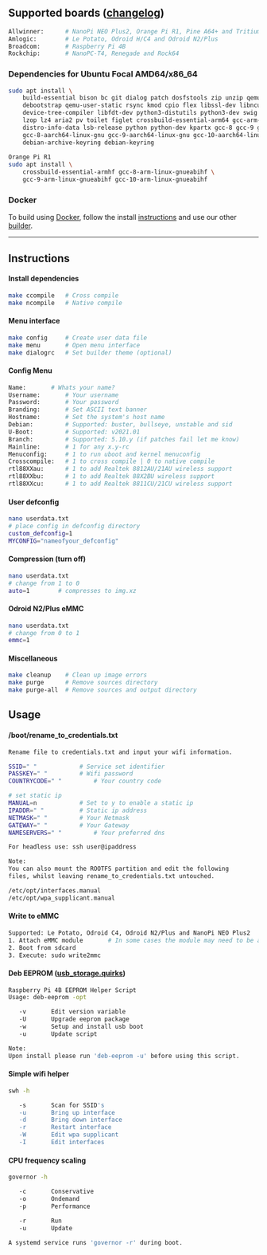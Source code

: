 ## Supported boards ([changelog](https://github.com/pyavitz/debian-image-builder/pull/2))
```sh
Allwinner:      # NanoPi NEO Plus2, Orange Pi R1, Pine A64+ and Tritium
Amlogic:        # Le Potato, Odroid H/C4 and Odroid N2/Plus
Broadcom:       # Raspberry Pi 4B
Rockchip:       # NanoPC-T4, Renegade and Rock64
```
### Dependencies for Ubuntu Focal AMD64/x86_64

```sh
sudo apt install \
	build-essential bison bc git dialog patch dosfstools zip unzip qemu parted \ 
	debootstrap qemu-user-static rsync kmod cpio flex libssl-dev libncurses5-dev \
	device-tree-compiler libfdt-dev python3-distutils python3-dev swig fakeroot \
	lzop lz4 aria2 pv toilet figlet crossbuild-essential-arm64 gcc-arm-none-eabi \
	distro-info-data lsb-release python python-dev kpartx gcc-8 gcc-9 gcc-10 make \
	gcc-8-aarch64-linux-gnu gcc-9-aarch64-linux-gnu gcc-10-aarch64-linux-gnu \
	debian-archive-keyring debian-keyring
                 
Orange Pi R1
sudo apt install \
	crossbuild-essential-armhf gcc-8-arm-linux-gnueabihf \
	gcc-9-arm-linux-gnueabihf gcc-10-arm-linux-gnueabihf
```

### Docker

To build using [Docker](https://www.docker.com/), follow the install [instructions](https://docs.docker.com/engine/install/) and use our other [builder](https://github.com/pyavitz/arm-img-builder).

---

## Instructions

#### Install dependencies

```sh
make ccompile   # Cross compile
make ncompile   # Native compile
```

#### Menu interface

```sh
make config     # Create user data file
make menu       # Open menu interface
make dialogrc   # Set builder theme (optional)
```
#### Config Menu

```sh
Name:		# Whats your name?
Username:       # Your username
Password:       # Your password
Branding:       # Set ASCII text banner
Hostname:       # Set the system's host name
Debian:         # Supported: buster, bullseye, unstable and sid
U-Boot:         # Supported: v2021.01
Branch:         # Supported: 5.10.y (if patches fail let me know)
Mainline:       # 1 for any x.y-rc
Menuconfig:     # 1 to run uboot and kernel menuconfig
Crosscompile:   # 1 to cross compile | 0 to native compile
rtl88XXau:      # 1 to add Realtek 8812AU/21AU wireless support
rtl88XXbu:      # 1 to add Realtek 88X2BU wireless support
rtl88XXcu:      # 1 to add Realtek 8811CU/21CU wireless support
```
#### User defconfig
```sh
nano userdata.txt
# place config in defconfig directory
custom_defconfig=1
MYCONFIG="nameofyour_defconfig"
```
#### Compression (turn off)
```sh
nano userdata.txt
# change from 1 to 0
auto=1        # compresses to img.xz
```
#### Odroid N2/Plus eMMC
```sh
nano userdata.txt
# change from 0 to 1
emmc=1
```
#### Miscellaneous

```sh
make cleanup    # Clean up image errors
make purge      # Remove sources directory
make purge-all  # Remove sources and output directory
```

## Usage

#### /boot/rename_to_credentials.txt
```sh
Rename file to credentials.txt and input your wifi information.

SSID=" "			# Service set identifier
PASSKEY=" "			# Wifi password
COUNTRYCODE=" "			# Your country code

# set static ip
MANUAL=n			# Set to y to enable a static ip
IPADDR=" "			# Static ip address
NETMASK=" "			# Your Netmask
GATEWAY=" "			# Your Gateway
NAMESERVERS=" "			# Your preferred dns

For headless use: ssh user@ipaddress

Note:
You can also mount the ROOTFS partition and edit the following
files, whilst leaving rename_to_credentials.txt untouched.

/etc/opt/interfaces.manual
/etc/opt/wpa_supplicant.manual
```

#### Write to eMMC
```sh
Supported: Le Potato, Odroid C4, Odroid N2/Plus and NanoPi NEO Plus2
1. Attach eMMC module       # In some cases the module may need to be attached after boot
2. Boot from sdcard
3. Execute: sudo write2mmc
```
#### Deb EEPROM ([usb_storage.quirks](https://github.com/pyavitz/rpi-img-builder/issues/17))

```sh
Raspberry Pi 4B EEPROM Helper Script
Usage: deb-eeprom -opt

   -v       Edit version variable
   -U       Upgrade eeprom package
   -w       Setup and install usb boot
   -u       Update script

Note:
Upon install please run 'deb-eeprom -u' before using this script.
```
#### Simple wifi helper
```sh
swh -h

   -s       Scan for SSID's
   -u       Bring up interface
   -d       Bring down interface
   -r       Restart interface
   -W       Edit wpa supplicant
   -I       Edit interfaces
```
#### CPU frequency scaling
```sh
governor -h

   -c       Conservative
   -o       Ondemand
   -p       Performance

   -r       Run
   -u       Update
   
A systemd service runs 'governor -r' during boot.
```


